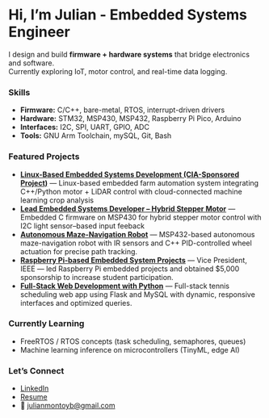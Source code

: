 # Hi, I’m Julian - Embedded Systems Engineer 

I design and build **firmware + hardware systems** that bridge electronics and software.  
Currently exploring IoT, motor control, and real-time data logging.

### Skills
- **Firmware:** C/C++, bare-metal, RTOS, interrupt-driven drivers
- **Hardware:** STM32, MSP430, MSP432, Raspberry Pi Pico, Arduino
- **Interfaces:** I2C, SPI, UART, GPIO, ADC
- **Tools:** GNU Arm Toolchain, mySQL, Git, Bash

### Featured Projects
- [**Linux-Based Embedded Systems Development (CIA-Sponsored Project)**](link) — Linux-based embedded farm automation system integrating C++/Python motor + LiDAR control with cloud-connected machine learning crop analysis
- [**Lead Embedded Systems Developer – Hybrid Stepper Motor**](link) — Embedded C firmware on MSP430 for hybrid stepper motor control with I2C light sensor–based input feeback
- [**Autonomous Maze-Navigation Robot**](link) — MSP432-based autonomous maze-navigation robot with IR sensors and C++ PID-controlled wheel actuation for precise path tracking.
- [**Raspberry Pi-based Embedded System Projects**](link) — Vice President, IEEE — led Raspberry Pi embedded projects and obtained $5,000 sponsorship to increase student participation.
- [**Full-Stack Web Development with Python**](link) — Full-stack tennis scheduling web app using Flask and MySQL with dynamic, responsive interfaces and optimized queries.

### Currently Learning
- FreeRTOS / RTOS concepts (task scheduling, semaphores, queues)
- Machine learning inference on microcontrollers (TinyML, edge AI) 

### Let’s Connect
- [LinkedIn](https://www.linkedin.com/in/julian-montoyab/)  
- [Resume](link)  
- 📧 julianmontoyb@gmail.com
